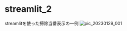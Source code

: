 # streamlit_2
streamlitを使った掃除当番表示の一例
![pic_20230129_001](https://user-images.githubusercontent.com/8576729/215325040-a447b3f8-6ed3-48bb-a2e8-f54b0ae5ac73.jpg)
